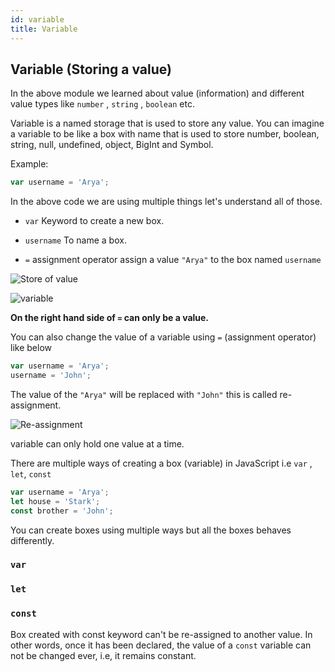 ```yaml
---
id: variable
title: Variable
---
```


## Variable (Storing a value)

In the above module we learned about value (information) and different value types like `number` , `string` , `boolean` etc.

Variable is a named storage that is used to store any value. You can imagine a variable to be like a box with name that is used to store number, boolean, string, null, undefined, object, BigInt and Symbol.

Example:

```js
var username = 'Arya';
```

In the above code we are using multiple things let's understand all of those.

- `var` Keyword to create a new box.

- `username` To name a box.

- `=` assignment operator assign a value `"Arya"` to the box named `username`

![Store of value](/img/value/variable-box.png)

![variable](/img/value/variable-var.png)

**On the right hand side of `=` can only be a value.**

You can also change the value of a variable using `=` (assignment operator) like below

```js
var username = 'Arya';
username = 'John';
```

The value of the `"Arya"` will be replaced with `"John"` this is called re-assignment.

![Re-assignment](/img/value/re-assignment.png)

variable can only hold one value at a time.

There are multiple ways of creating a box (variable) in JavaScript i.e `var` , `let`, `const`

```js
var username = 'Arya';
let house = 'Stark';
const brother = 'John';
```

You can create boxes using multiple ways but all the boxes behaves differently.

### `var`

### `let`

### `const`

Box created with const keyword can't be re-assigned to another value. In other words, once it has been declared, the value of a `const` variable can not be changed ever, i.e, it remains constant.
